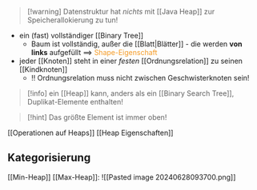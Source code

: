 > [!warning] Datenstruktur hat _nichts_ mit [[Java Heap]] zur Speicherallokierung zu tun!

- ein (fast) vollständiger [[Binary Tree]]
	- Baum ist vollständig, außer die [[Blatt|Blätter]] - die werden **von links** aufgefüllt 
		==> <span style="color:rgb(245, 154, 35)">Shape-Eigenschaft</span>
- jeder [[Knoten]] steht in einer _festen_ [[Ordnungsrelation]] zu seinen [[Kindknoten]]
	- !! Ordnungsrelation muss nicht zwischen Geschwisterknoten sein!
		
> [!info] ein [[Heap]] kann, anders als ein [[Binary Search Tree]], Duplikat-Elemente enthalten!

> [!hint] Das größte Element ist immer oben!

[[Operationen auf Heaps]]
[[Heap Eigenschaften]]
## Kategorisierung

[[Min-Heap]] 
[[Max-Heap]]:
![[Pasted image 20240628093700.png]]